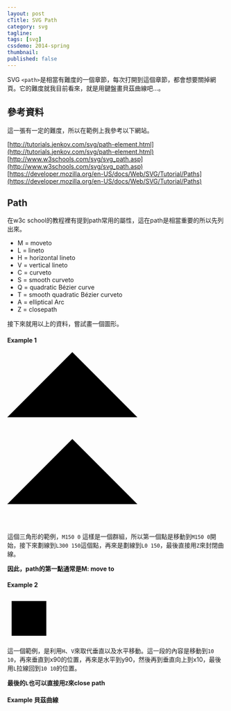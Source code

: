 ```yaml
---
layout: post
cTitle: SVG Path
category: svg
tagline: 
tags: [svg]
cssdemo: 2014-spring
thumbnail: 
published: false
---
```


SVG `<path>`是相當有難度的一個章節，每次打開到這個章節，都會想要關掉網頁。它的難度就我目前看來，就是用鍵盤畫貝茲曲線吧...。

<!-- more -->

## 參考資料

這一張有一定的難度，所以在範例上我參考以下網站。

[http://tutorials.jenkov.com/svg/path-element.html](http://tutorials.jenkov.com/svg/path-element.html)
[http://www.w3schools.com/svg/svg_path.asp](http://www.w3schools.com/svg/svg_path.asp)
[https://developer.mozilla.org/en-US/docs/Web/SVG/Tutorial/Paths](https://developer.mozilla.org/en-US/docs/Web/SVG/Tutorial/Paths)

## Path

在w3c school的教程裡有提到path常用的屬性，這在path是相當重要的所以先列出來。

- M = moveto
- L = lineto
- H = horizontal lineto
- V = vertical lineto
- C = curveto
- S = smooth curveto
- Q = quadratic Bézier curve
- T = smooth quadratic Bézier curveto
- A = elliptical Arc
- Z = closepath

接下來就用以上的資料，嘗試畫一個圖形。

#### Example 1

<svg width="100%" height="200">
	<path d="M150 0 L300 150 L0 150 Z"/>
</svg>


<svg width="100%" height="200">
	<path d="M150 0 L300 150 L0 150 Z"/>
</svg>


這個三角形的範例，`M150 0` 這樣是一個群組，所以第一個點是移動到`M150 0`開始，接下來劃線到`L300 150`這個點，再來是劃線到`L0 150`，最後直接用`Z`來封閉曲線。

**因此，path的第一點通常是M: move to**

#### Example 2


<svg width="100%" height="100">
	<path d="M10 10 H 90 V 90 H 10 L 10 10" fill="black"/>
</svg>


這一個範例，是利用`H`、`V`來取代垂直以及水平移動。這一段的內容是移動到`10 10`，再來垂直到x90的位置，再來是水平到y90，然後再到垂直向上到x10，最後用`L`拉線回到`10 10`的位置。

**最後的`L`也可以直接用`Z`來close path**

#### Example 貝茲曲線



